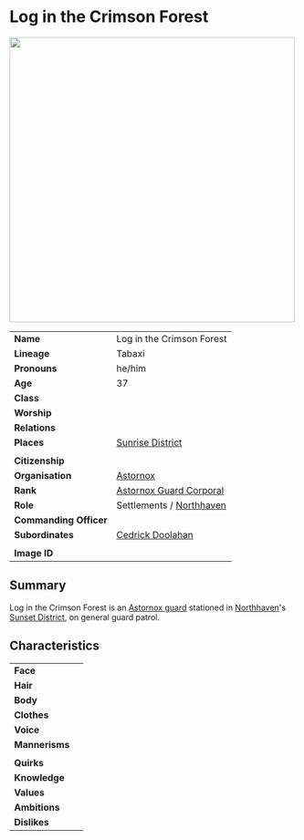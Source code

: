 # Log in the Crimson Forest

<img src="https://raw.githubusercontent.com/jesskelsall/astarus-images/main/characters/portraits/imageid.png" height="500" />

|||
| --- | --- |
| **Name** | Log in the Crimson Forest | character.3
| **Lineage** | Tabaxi |
| **Pronouns** | he/him |
| **Age** | 37 |
| **Class** | |
| **Worship** | |
| **Relations** | |
| **Places** | [Sunrise District](../places/settlements/districts/sunrise-district.md) |
|||
| **Citizenship** | |
| **Organisation** | [Astornox](../organisations/government/astornox/astornox.md) |
| **Rank** | [Astornox Guard Corporal](../organisations/government/astornox/ranks/astornox-guard-corporal.md) |
| **Role** | Settlements / [Northhaven](../places/settlements/cities/northhaven.md) |
| **Commanding Officer** | |
| **Subordinates** | [Cedrick Doolahan](cedrick-doolahan.md) |
|||
| **Image ID** | |

## Summary

Log in the Crimson Forest is an [Astornox guard](../organisations/government/astornox/ranks/astornox-guard.md) stationed in [Northhaven](../places/settlements/cities/northhaven.md)'s [Sunset District](../places/settlements/districts/sunset-district.md), on general guard patrol.

## Characteristics

| | |
| --- | --- |
| **Face** | | characteristics.2
| **Hair** | |
| **Body** | |
| **Clothes** | |
| **Voice** | |
| **Mannerisms** | |
| | |
| **Quirks** | |
| **Knowledge** | |
| **Values** | |
| **Ambitions** | |
| **Dislikes** | |
